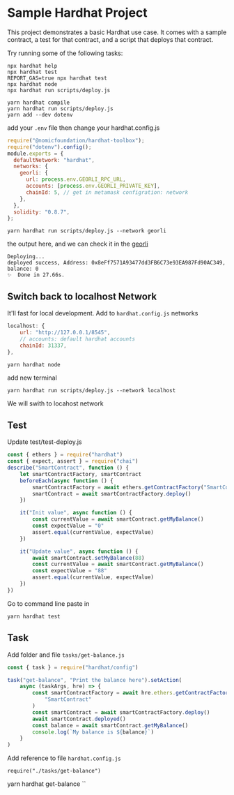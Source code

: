 # Sample Hardhat Project

This project demonstrates a basic Hardhat use case. It comes with a sample contract, a test for that contract, and a script that deploys that contract.

Try running some of the following tasks:

```shell
npx hardhat help
npx hardhat test
REPORT_GAS=true npx hardhat test
npx hardhat node
npx hardhat run scripts/deploy.js
```

```shell
yarn hardhat compile
yarn hardhat run scripts/deploy.js
yarn add --dev dotenv
```

add your `.env` file then change your hardhat.config.js

```js
require("@nomicfoundation/hardhat-toolbox");
require("dotenv").config();
module.exports = {
  defaultNetwork: "hardhat",
  networks: {
    georli: {
      url: process.env.GEORLI_RPC_URL,
      accounts: [process.env.GEORLI_PRIVATE_KEY],
      chainId: 5, // get in metamask configration: network
    },
  },
  solidity: "0.8.7",
};
```

`yarn hardhat run scripts/deploy.js --network georli`

the output here, and we can check it in the [georli](https://goerli.etherscan.io/address/0x77CF15056FE1D08c3B2e4397d39c21e9c16fdf53)

```
Deploying...
deployed success, Address: 0x8eFf7571A93477dd3FB6C73e93EA987Fd90AC349, balance: 0
✨  Done in 27.66s.
```

## Switch back to localhost Network
It'll fast for local development.
Add to `hardhat.config.js` networks
```javascript
localhost: {
    url: "http://127.0.0.1/8545",
    // accounts: default hardhat accounts
    chainId: 31337,
},
```

`yarn hardhat node`

add new terminal

`yarn hardhat run scripts/deploy.js --network localhost`

We will swith to locahost network

## Test
Update test/test-deploy.js
```javascript
const { ethers } = require("hardhat")
const { expect, assert } = require("chai")
describe("SmartContract", function () {
    let smartContractFactory, smartContract
    beforeEach(async function () {
        smartContractFactory = await ethers.getContractFactory("SmartContract")
        smartContract = await smartContractFactory.deploy()
    })

    it("Init value", async function () {
        const currentValue = await smartContract.getMyBalance()
        const expectValue = "0"
        assert.equal(currentValue, expectValue)
    })

    it("Update value", async function () {
        await smartContract.setMyBalance(88)
        const currentValue = await smartContract.getMyBalance()
        const expectValue = "88"
        assert.equal(currentValue, expectValue)
    })
})
```
Go to command line paste in 

`yarn hardhat test`

## Task
Add folder and file `tasks/get-balance.js`

```javascript
const { task } = require("hardhat/config")

task("get-balance", "Print the balance here").setAction(
    async (taskArgs, hre) => {
        const smartContractFactory = await hre.ethers.getContractFactory(
            "SmartContract"
        )
        const smartContract = await smartContractFactory.deploy()
        await smartContract.deployed()
        const balance = await smartContract.getMyBalance()
        console.log(`My balance is ${balance}`)
    }
)

```
Add reference to file  `hardhat.config.js`
```
require("./tasks/get-balance")

```
yarn hardhat get-balance
``
